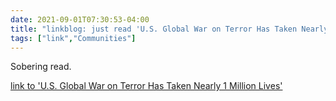 ```yaml
---
date: 2021-09-01T07:30:53-04:00
title: "linkblog: just read 'U.S. Global War on Terror Has Taken Nearly 1 Million Lives'"
tags: ["link","Communities"]
---
```

Sobering read.
 
[link to 'U.S. Global War on Terror Has Taken Nearly 1 Million Lives'](https://theintercept.com/2021/09/01/war-on-terror-deaths-cost/)
